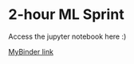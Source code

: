 # 2-hour ML Sprint
Access the jupyter notebook here :)

[MyBinder link](https://mybinder.org/v2/gh/liviaellen/Predict_Gender_Equality_with_ML/HEAD)
